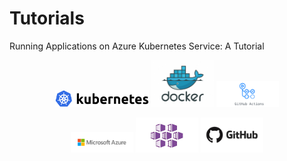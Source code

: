 # Tutorials
Running Applications on Azure Kubernetes Service: A Tutorial

<p align="center">
  <img src="figures/kubernetes-logo.png" width="150" />
  <img src="figures/docker-logo.jpg" width="100" /> 
  <img src="figures/github_actions-logo.png" width="100" />
</p>

<p align="center">
  <img src="figures/azure-logo.png" width="100" />
  <img src="figures/aks-logo.jpg" width="100" />
  <img src="figures/github-logo.jpg" width="100" />
</p>
